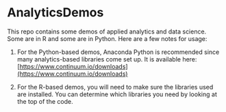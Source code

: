 # AnalyticsDemos
This repo contains some demos of applied analytics and data science. Some are in R and some are in Python. 
Here are a few notes for usage:

1. For the Python-based demos, Anaconda Python is recommended since many analytics-based libraries
come set up. It is available here: [https://www.continuum.io/downloads](https://www.continuum.io/downloads)

2. For the R-based demos, you will need to make sure the libraries used are installed. You can
determine which libraries you need by looking at the top of the code.
